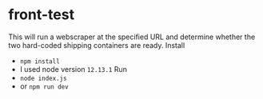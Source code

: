 # front-test
This will run a webscraper at the specified URL and determine whether the two hard-coded shipping containers are ready.
Install
- `npm install`
- I used node version `12.13.1`
Run
- `node index.js`
- or `npm run dev`
